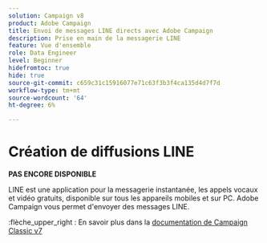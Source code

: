 ```yaml
---
solution: Campaign v8
product: Adobe Campaign
title: Envoi de messages LINE directs avec Adobe Campaign
description: Prise en main de la messagerie LINE
feature: Vue d'ensemble
role: Data Engineer
level: Beginner
hidefromtoc: true
hide: true
source-git-commit: c659c31c15916077e71c63f3b3f4ca135d4d7f7d
workflow-type: tm+mt
source-wordcount: '64'
ht-degree: 6%

---
```


# Création de diffusions LINE


**PAS ENCORE DISPONIBLE**


LINE est une application pour la messagerie instantanée, les appels vocaux et vidéo gratuits, disponible sur tous les appareils mobiles et sur PC. Adobe Campaign vous permet d&#39;envoyer des messages LINE.

:flèche_upper_right : En savoir plus dans la [documentation de Campaign Classic v7](https://experienceleague.adobe.com/docs/campaign-classic/using/sending-messages/line-channel.html)

